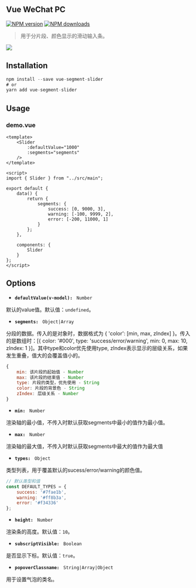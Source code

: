 ## Vue WeChat PC
[![NPM version](https://img.shields.io/npm/v/vue-segment-slider.svg?style=flat)](https://npmjs.com/package/vue-segment-slider)
[![NPM downloads](https://img.shields.io/npm/dm/vue-segment-slider.svg?style=flat)](https://npmjs.com/package/vue-segment-slider)
> 用于分片段、颜色显示的滑动输入条。

![](http://assets-cdn.99plas.com/packages/slider-demo.png)

## Installation

```javascript
npm install --save vue-segment-slider
# or
yarn add vue-segment-slider
```

## Usage

### demo.vue

```vue
<template>
    <Slider
        :defaultValue="1000"
        :segments="segments"
    />
</template>

<script>
import { Slider } from "../src/main";

export default {
    data() {
        return {
            segments: {
                success: [0, 9000, 3],
                warning: [-100, 9999, 2],
                error: [-200, 11000, 1]
            }
        };
    },

    components: {
        Slider
    }
};
</script>
```

## Options

- **`defaultValue(v-model): `** `Number`

默认的value值。默认值：`undefined`。

- **`segments: `** `Object|Array`

分段的数据。传入的是对象时，数据格式为 { 'color': [min, max, zIndex] }。传入的是数组时：[{ color: '#000', type: 'success/error/warning', min: 0, max: 10, zIndex: 1 }]。其中type和color优先使用type, zIndex表示显示的层级关系，如果发生重叠，值大的会覆盖值小的。

```javascript
{
    min: 该片段的起始值 - Number
    max: 该片段的结束值 - Number
    type: 片段的类型，优先使用 - String
    color: 片段的背景色 - String
    zIndex: 层级关系 - Number
}
```

- **`min: `** `Number`

渲染轴的最小值，不传入时默认获取segments中最小的值作为最小值。

- **`max: `** `Number`

渲染轴的最大值，不传入时默认获取segments中最大的值作为最大值

- **`types: `** `Object`

类型列表，用于覆盖默认的sucess/error/warning的颜色值。

```javascript
// 默认类型和值
const DEFAULT_TYPES = {
    success: '#7fae1b',
    warning: '#ff8b3a',
    error: '#f34336'
};
```

- **`height: `** `Number`

渲染条的高度。默认值：`10`。

- **`subscriptVisible: `** `Boolean`

是否显示下标。默认值：`true`。

- **`popoverClassname: `** `String|Array|Object`

用于设置气泡的类名。
